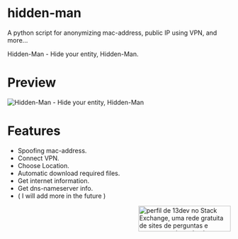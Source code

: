 # hidden-man

A python script for anonymizing mac-address, public IP using VPN, and more...

Hidden-Man - Hide your entity, Hidden-Man.

# Preview
![Hidden-Man - Hide your entity, Hidden-Man](http://i.imgur.com/q2MisNz.png)

# Features
* Spoofing mac-address.
* Connect VPN.
* Choose Location.
* Automatic download required files.
* Get internet information.
* Get dns-nameserver info.
* ( I will add more in the future )

<a href="https://stackexchange.com/users/6815356" >
<img src="https://stackexchange.com/users/flair/6815356.png" align="right" width="208" height="58" alt="perfil de 13dev no Stack Exchange, uma rede gratuita de sites de perguntas e respostas orientadas &#224; comunidade" title="perfil de 13dev no Stack Exchange, uma rede gratuita de sites de perguntas e respostas orientadas &#224; comunidade">
</a>



